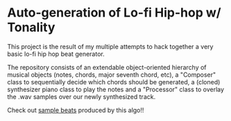 # Auto-generation of Lo-fi Hip-hop w/ Tonality

This project is the result of my multiple attempts to hack together a very basic lo-fi hip hop beat generator.

The repository consists of an extendable object-oriented hierarchy of musical objects (notes, chords, major seventh chord, etc), a "Composer" class to sequentially decide which chords should be generated, a (cloned) synthesizer piano class to play the notes and a "Processor" class to overlay the .wav samples over our newly synthesized track. 

Check out [sample beats](http:/pl728.github.io/lofi-site) produced by this algo!!
